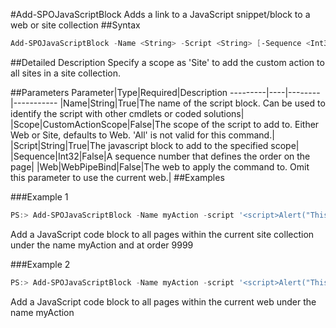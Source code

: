 #Add-SPOJavaScriptBlock
Adds a link to a JavaScript snippet/block to a web or site collection
##Syntax
```powershell
Add-SPOJavaScriptBlock -Name <String> -Script <String> [-Sequence <Int32>] [-Scope <CustomActionScope>] [-Web <WebPipeBind>]
```


##Detailed Description
Specify a scope as 'Site' to add the custom action to all sites in a site collection.

##Parameters
Parameter|Type|Required|Description
---------|----|--------|-----------
|Name|String|True|The name of the script block. Can be used to identify the script with other cmdlets or coded solutions|
|Scope|CustomActionScope|False|The scope of the script to add to. Either Web or Site, defaults to Web. 'All' is not valid for this command.|
|Script|String|True|The javascript block to add to the specified scope|
|Sequence|Int32|False|A sequence number that defines the order on the page|
|Web|WebPipeBind|False|The web to apply the command to. Omit this parameter to use the current web.|
##Examples

###Example 1
```powershell
PS:> Add-SPOJavaScriptBlock -Name myAction -script '<script>Alert("This is my Script block");</script>' -Sequence 9999 -Scope Site
```
Add a JavaScript code block  to all pages within the current site collection under the name myAction and at order 9999

###Example 2
```powershell
PS:> Add-SPOJavaScriptBlock -Name myAction -script '<script>Alert("This is my Script block");</script>'
```
Add a JavaScript code block  to all pages within the current web under the name myAction
